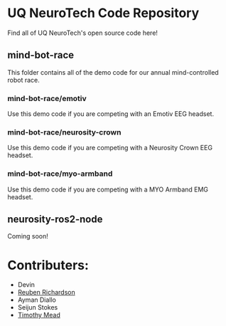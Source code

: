 # UQ NeuroTech Code Repository

Find all of UQ NeuroTech's open source code here!


## mind-bot-race

This folder contains all of the demo code for our annual mind-controlled robot race.

### mind-bot-race/emotiv

Use this demo code if you are competing with an Emotiv EEG headset.

### mind-bot-race/neurosity-crown

Use this demo code if you are competing with a Neurosity Crown EEG headset.

### mind-bot-race/myo-armband

Use this demo code if you are competing with a MYO Armband EMG headset.


## neurosity-ros2-node

Coming soon!

# Contributers:

- Devin
- [Reuben Richardson](https://github.com/Dooganar)
- Ayman Diallo
- Seijun Stokes
- [Timothy Mead](https://github.com/TTMead)